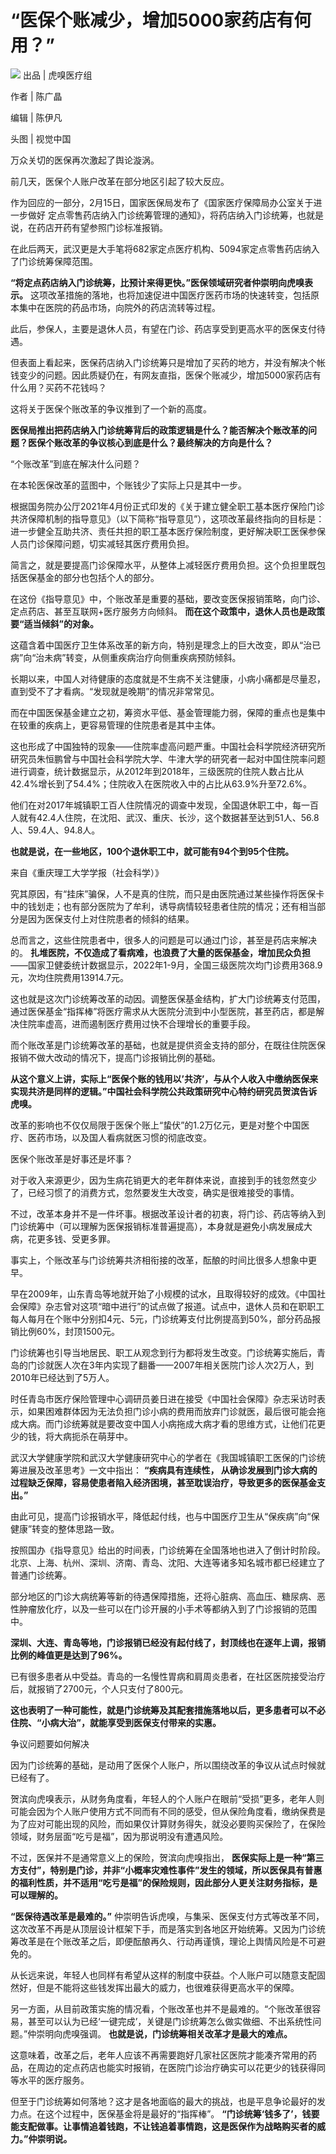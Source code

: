 # “医保个账减少，增加5000家药店有何用？”

![](https://inews.gtimg.com/newsapp_bt/0/15672086517/1000)
出品 | 虎嗅医疗组

作者 | 陈广晶

编辑 | 陈伊凡

头图 | 视觉中国

万众关切的医保再次激起了舆论漩涡。

前几天，医保个人账户改革在部分地区引起了较大反应。

作为回应的一部分，2月15日，国家医保局发布了《国家医疗保障局办公室关于进一步做好
定点零售药店纳入门诊统筹管理的通知》，将药店纳入门诊统筹，也就是说，在药店开药有望参照门诊标准报销。

在此后两天，武汉更是大手笔将682家定点医疗机构、5094家定点零售药店纳入了门诊统筹保障范围。

**“将定点药店纳入门诊统筹，比预计来得更快。”医保领域研究者仲崇明向虎嗅表示。**
这项改革措施的落地，也将加速促进中国医疗医药市场的快速转变，包括原本集中在医院的药品市场，向院外的药店流转等过程。

此后，参保人，主要是退休人员，有望在门诊、药店享受到更高水平的医保支付待遇。

但表面上看起来，医保药店纳入门诊统筹只是增加了买药的地方，并没有解决个帐钱变少的问题。因此质疑仍在，有网友直指，医保个账减少，增加5000家药店有什么用？买药不花钱吗？

这将关于医保个账改革的争议推到了一个新的高度。

**医保局推出把药店纳入门诊统筹背后的政策逻辑是什么？能否解决个账改革的问题？医保个账改革的争议核心到底是什么？最终解决的方向是什么？**

“个账改革”到底在解决什么问题？

在本轮医保改革的蓝图中，个账钱少了实际上只是其中一步。

根据国务院办公厅2021年4月份正式印发的《关于建立健全职工基本医疗保险门诊共济保障机制的指导意见》（以下简称“指导意见”），这项改革最终指向的目标是：进一步健全互助共济、责任共担的职工基本医疗保险制度，更好解决职工医保参保人员门诊保障问题，切实减轻其医疗费用负担。

简言之，就是要提高门诊保障水平，从整体上减轻医疗费用负担。这个负担里既包括医保基金的部分也包括个人的部分。

在这份《指导意见》中，个账改革是重要的基础，要改变医保报销策略，向门诊、定点药店、甚至互联网+医疗服务方向倾斜。
**而在这个政策中，退休人员也是政策要“适当倾斜”的对象。**

这蕴含着中国医疗卫生体系改革的新方向，特别是理念上的巨大改变，即从“治已病”向“治未病”转变，从侧重疾病治疗向侧重疾病预防倾斜。

长期以来，中国人对待健康的态度就是不生病不关注健康，小病小痛都是尽量忍，直到受不了才看病。“发现就是晚期”的情况非常常见。

而在中国医保基金建立之初，筹资水平低、基金管理能力弱，保障的重点也是集中在较重的疾病上，更容易管理的住院患者是其中主体。

这也形成了中国独特的现象——住院率虚高问题严重。中国社会科学院经济研究所研究员朱恒鹏曾与中国社会科学院大学、牛津大学的研究者一起对中国住院率问题进行调查，统计数据显示，从2012年到2018年，三级医院的住院人数占比从42.4%增长到了54.4%；住院收入在医院收入中的占比从63.9%升至72.6%。

他们在对2017年城镇职工百人住院情况的调查中发现，全国退休职工中，每一百人就有42.4人住院，在沈阳、武汉、重庆、长沙，这个数据甚至达到51人、56.8人、59.4人、94.8人。

**也就是说，在一些地区，100个退休职工中，就可能有94个到95个住院。**

来自《重庆理工大学学报（社会科学）》

究其原因，有“挂床”骗保，人不是真的住院，而只是由医院通过某些操作将医保卡中的钱划走；也有部分医院为了牟利，诱导病情较轻患者住院的情况；还有相当部分是因为医保支付上对住院患者的倾斜的结果。

总而言之，这些住院患者中，很多人的问题是可以通过门诊，甚至是药店来解决的。 **扎堆医院，不仅造成了看病难，也浪费了大量的医保基金，增加民众负担**
——国家卫健委统计数据显示，2022年1-9月，全国三级医院次均门诊费用368.9元，次均住院费用13914.7元。

这也就是这次门诊统筹改革的动因。调整医保基金结构，扩大门诊统筹支付范围，通过医保基金“指挥棒”将医疗需求从大医院分流到中小型医院，甚至药店，都是解决住院率虚高，进而遏制医疗费用过快不合理增长的重要手段。

而个账改革是门诊统筹改革的基础，也就是提供资金支持的部分，在既往住院医保报销不做大改动的情况下，提高门诊报销比例的基础。

**从这个意义上讲，实际上“医保个账的钱用以’共济’，与从个人收入中缴纳医保来实现共济是同样的逻辑。”中国社会科学院公共政策研究中心特约研究员贺滨告诉虎嗅。**

改革的影响也不仅仅局限于医保个账上“蛰伏”的1.2万亿元，更是对整个中国医疗、医药市场，以及国人看病就医习惯的彻底改变。

医保个账改革是好事还是坏事？

对于收入来源更少，因为生病花销更大的老年群体来说，直接到手的钱忽然变少了，已经习惯了的消费方式，忽然要发生大改变，确实是很难接受的事情。

不过，改革本身并不是一件坏事。根据改革设计者的初衷，将门诊、药店等纳入到门诊统筹中（可以理解为医保报销标准普遍提高），本身就是避免小病发展成大病，花更多钱、受更多罪。

事实上，个账改革与门诊统筹共济相衔接的改革，酝酿的时间比很多人想象中更早。

早在2009年，山东青岛等地就开始了小规模的试水，且取得较好的成效。《中国社会保障》杂志曾对这项“暗中进行”的试点做了报道。试点中，退休人员和在职职工每人每月在个账中分别扣4元、5元，门诊统筹支付比例提高到50%，部分药品报销比例60%，封顶1500元。

门诊统筹也引导当地居民、职工从观念到行为都将发生改变。门诊统筹实施后，青岛的门诊就医人次在3年内实现了翻番——2007年相关医院门诊人次2万人，到2010年已经达到了5万人。

时任青岛市医疗保险管理中心调研员姜日进在接受《中国社会保障》杂志采访时表示，如果困难群体因为无法负担门诊小病的费用而放弃门诊就医，最后很可能会拖成大病。而门诊统筹就是要改变中国人小病拖成大病才看的思维方式，让他们花更少的钱，将大病扼杀在萌芽中。

武汉大学健康学院和武汉大学健康研究中心的学者在《我国城镇职工医保的门诊统筹进展及改革思考》一文中指出： **“疾病具有连续性，
从确诊发展到门诊大病的过程缺乏保障，容易使患者陷入经济困境，甚至耽误治疗，导致更多的医保基金支出。”**

由此可见，提高门诊报销水平，降低起付线，也与中国医疗卫生从“保疾病”向“保健康”转变的整体思路一致。

按照国办《指导意见》给出的时间表，门诊统筹在全国落地也进入了倒计时阶段。北京、上海、杭州、深圳、济南、青岛、沈阳、大连等诸多知名城市都已经建立了普通门诊统筹。

部分地区的门诊大病统筹等新的待遇保障措施，还将心脏病、高血压、糖尿病、恶性肿瘤放化疗，以及一些可以在门诊开展的小手术等都纳入到了门诊报销的范围中。

**深圳、大连、青岛等地，门诊报销已经没有起付线了，封顶线也在逐年上调，报销比例的峰值更是达到了96%。**

已有很多患者从中受益。青岛的一名慢性胃病和肩周炎患者，在社区医院接受治疗后，就报销了2700元，个人只支付了800元。

**这也表明了一种可能性，就是门诊统筹及其配套措施落地以后，更多患者可以不必住院、“小病大治”，就能享受到医保支付带来的实惠。**

争议问题要如何解决

因为门诊统筹的基础，是动用了医保个人账户，所以围绕改革的争议从试点时候就已经有了。

贺滨向虎嗅表示，从财务角度看，年轻人的个人账户在眼前“受损”更多，老年人则可能会因为个人账户使用方式不同而有不同的感受，但从保险角度看，缴纳保费是为了应对可能出现的风险，而如果仅计算财务得失，就没必要购买保险了，在保险领域，财务层面“吃亏是福”，因为那说明没有遭遇风险。

不过，医保并不是通常意义上的保险，贺滨向虎嗅指出，
**医保实际上是一种“第三方支付”，特别是门诊，并非“小概率灾难性事件”发生的领域，所以医保具有普惠的福利性质，并不适用“吃亏是福”的保险规则，因此部分人更关注财务指标，是可以理解的。**

**“医保待遇改革是最难的。”**
仲崇明告诉虎嗅，与集采、医保支付方式等改革不同，这次改革不再是从顶层设计框架下手，而是落实到各地区开始统筹。又因为门诊统筹改革是在个账改革之后，即便酝酿再久、行动再谨慎，理论上舆情风险是不可避免的。

从长远来说，年轻人也同样有希望从这样的制度中获益。个人账户可以随意支配固然好，但是不能将这些钱发挥出最大的威力，也很难获得更高水平的保障。

另一方面，从目前政策实施的情况看，个账改革也并不是最难的。“个账改革很容易，甚至可以认为已经‘一键完成’，关键是门诊统筹怎么做实做细、不出系统性问题。”仲崇明向虎嗅强调。
**也就是说，门诊统筹相关改革才是最大的难点。**

这意味着，改革之后，老年人应该不再需要跑好几家社区医院才能凑齐常用的药品，在周边的定点药店也能实时报销，在医院门诊治疗确实可以花更少的钱获得同等水平的医疗服务。

但至于门诊统筹如何落地？这才是各地面临的最大的挑战，也是平息争论最好的发力点。在这个过程中，医保基金将是最好的“指挥棒”。
**“门诊统筹‘钱多了’，钱要能支配做事。让事情追着钱跑，不让钱追着事情跑，这是医保作为战略购买者的威力。”仲崇明说。**

